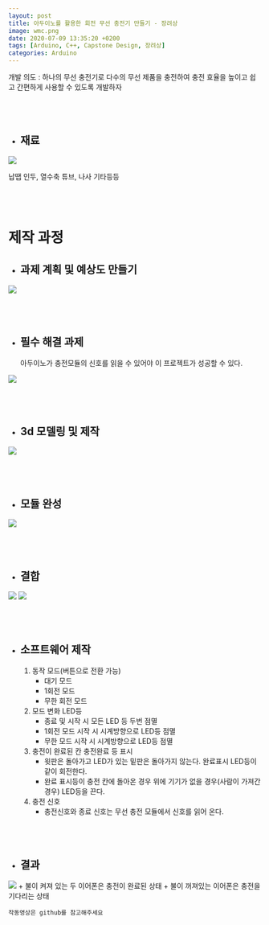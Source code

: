 ```yaml
---
layout: post
title: 아두이노를 활용한 회전 무선 충전기 만들기 - 장려상
image: wmc.png
date: 2020-07-09 13:35:20 +0200
tags: [Arduino, C++, Capstone Design, 장려상]
categories: Arduino
---
```


개발 의도 : 하나의 무선 충전기로 다수의 무선 제품을 충전하여 충전 효율을 높이고 쉽고 간편하게 사용할 수 있도록 개발하자
<br><br><br><br>

+ ## 재료


![]({{site.baseurl}}/images/Charger/Material.png)

납땝 인두, 열수축 튜브, 나사 기타등등
<br><br><br><br>


# 제작 과정



+ ## 과제 계획 및 예상도 만들기


![]({{site.baseurl}}/images/Charger/plan.png)
<br><br><br><br>

+ ## 필수 해결 과제
    아두이노가 충전모듈의 신호를 읽을 수 있어야 이 프로젝트가 성공할 수 있다.

![]({{site.baseurl}}/images/Charger/wmc_c.png)
<br><br><br><br>

+ ## 3d 모델링 및 제작


![]({{site.baseurl}}/images/Charger/3d.png)
<br><br><br><br>

+ ## 모듈 완성


![]({{site.baseurl}}/images/Charger/Module.png)
<br><br><br><br>

+ ## 결합

![]({{site.baseurl}}/images/Charger/Support.png)
![]({{site.baseurl}}/images/Charger/combine.png)
<br><br><br><br>

+ ## 소프트웨어 제작

    1. 동작 모드(버튼으로 전환 가능) 
        + 대기 모드
        + 1회전 모드
        + 무한 회전 모드
    2. 모드 변화 LED등
        + 종료 및 시작 시 모든 LED 등 두번 점멸 
        + 1회전 모드 시작 시 시계방향으로 LED등 점멸
        + 무한 모드 시작 시 시계방향으로 LED등 점멸
    3. 충전이 완료된 칸 충전완료 등 표시
        + 윗판은 돌아가고 LED가 있는 밑판은 돌아가지 않는다.
        완료표시 LED등이 같이 회전한다.
        + 완료 표시등이 충전 칸에 돌아온 경우 위에 기기가 없을 경우(사람이 가져간 경우) LED등을 끈다.
    4. 충전 신호
        + 충전신호와 종료 신호는 무선 충전 모듈에서 신호를 읽어 온다. 
<br><br><br><br>


+ ## 결과
![]({{site.baseurl}}/images/Charger/ing.png)
    + 불이 켜져 있는 두 이어폰은 충전이 완료된 상태
    + 불이 꺼져있는 이어폰은 충전을 기다리는 상태
    
    작동영상은 github를 참고해주세요


    
    



